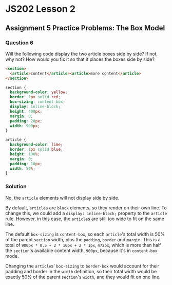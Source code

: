 # JS202 Lesson 2

## Assignment 5 Practice Problems: The Box Model

### Question 6

Will the following code display the two article boxes side by side? If not, why
not? How would you fix it so that it places the boxes side by side?

```html
<section>
  <article>content</article><article>more content</article>
</section>
```

```css
section {
  background-color: yellow;
  border: 1px solid red;
  box-sizing: content-box;
  display: inline-block;
  height: 400px;
  margin: 0;
  padding: 20px;
  width: 900px;
}

article {
  background-color: lime;
  border: 1px solid blue;
  height: 100%;
  margin: 0;
  padding: 10px;
  width: 50%;
}
```

### Solution

No, the `article` elements will not display side by side.

By default, `article`s are `block` elements, so they render on their own line.
To change this, we could add a `display: inline-block;` property to the
`article` rule. However, in this case, the `article`s are still too wide to
fit on the same line.

The default `box-sizing` is `content-box`, so each `article`'s total width is
50% of the parent `section` width, plus the `padding`, `border` and `margin`.
This is a total of `900px * 0.5 + 2 * 10px + 2 * 1px`, `472px`, which is more
than half the `section`'s available content width, `900px`, because it's in
`content-box` mode.

Changing the `article`s' `box-sizing` to `border-box` would account for their
padding and border in the `width` definition, so their total width would be
exactly 50% of the parent `section`'s `width`, and they would fit on one line.
